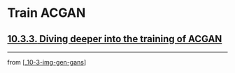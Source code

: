 # Train ACGAN

## [**10.3.3.** Diving deeper into the training of ACGAN](https://livebook.manning.com/book/deep-learning-with-javascript/chapter-10/156)

---
from [[_10-3-img-gen-gans]]

[//begin]: # "Autogenerated link references for markdown compatibility"
[_10-3-img-gen-gans]: _10-3-img-gen-gans.md "Img Gen GANs"
[//end]: # "Autogenerated link references"
